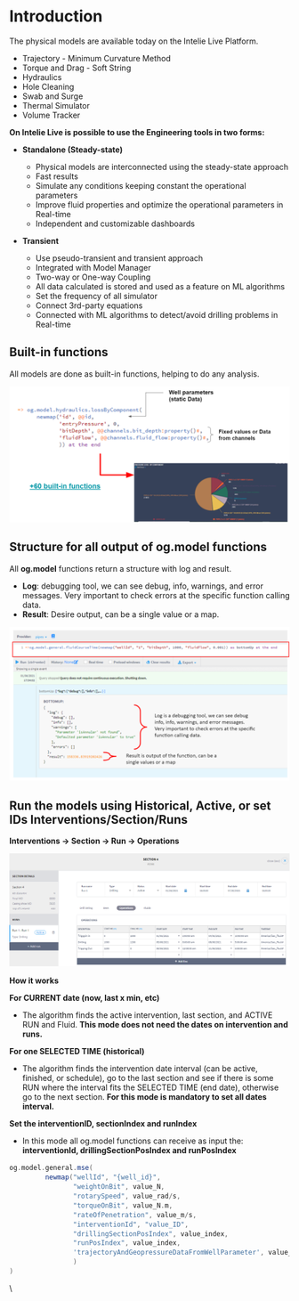 # Introduction

The physical models are available today on the Intelie Live Platform.

* Trajectory - Minimum Curvature Method
* Torque and Drag  - Soft String
* Hydraulics&#x20;
* Hole Cleaning
* Swab and Surge
* Thermal Simulator
* Volume Tracker

**On Intelie Live is possible to use the Engineering tools in two forms:**&#x20;

*   **Standalone (Steady-state)**

    * Physical models are interconnected using the steady-state approach
    * Fast results
    * Simulate any conditions keeping constant the operational parameters
    * Improve fluid properties and optimize the operational parameters in Real-time
    * Independent and customizable dashboards


* **Transient**
  * Use pseudo-transient and transient approach
  * Integrated with Model Manager
  * Two-way or One-way Coupling&#x20;
  * All data calculated is stored and used as a feature on ML algorithms
  * Set the frequency of all simulator
  * Connect 3rd-party equations
  * Connected with ML algorithms to detect/avoid drilling problems in Real-time

## Built-in functions

All models are done as built-in functions, helping to do any analysis.

![](<../../.gitbook/assets/image (185).png>)

## Structure for all output of og.model functions

All **og.model** functions return a structure with log and result.&#x20;

* **Log**: debugging tool, we can see debug, info, warnings, and error messages. Very important to check errors at the specific function calling data.
* **Result**: Desire output, can be a single value or a map.

![](<../../.gitbook/assets/image (29).png>)

## **Run the models using Historical, Active, or set IDs  Interventions/Section/Runs**

**Interventions -> Section -> Run -> Operations**

![](<../../.gitbook/assets/image (199).png>)

**How it works**

**For CURRENT date (now, last x min, etc)**

* The algorithm finds the active intervention, last section, and ACTIVE RUN and Fluid. **This mode does not need the dates on intervention and runs.**

**For one SELECTED TIME (historical)**

* The algorithm finds the intervention date interval (can be active, finished, or schedule), go to the last section and see if there is some RUN where the interval fits the SELECTED TIME (end date), otherwise go to the next section. **For this mode is mandatory to set all dates interval.**&#x20;

**Set the interventionID, sectionIndex and runIndex**

* In this mode all og.model functions can receive as input the: **interventionId, drillingSectionPosIndex and runPosIndex**

```groovy
og.model.general.mse(
         newmap("wellId", "{well_id}",  
                "weightOnBit", value_N,
                "rotarySpeed", value_rad/s, 
                "torqueOnBit", value_N.m, 
                "rateOfPenetration", value_m/s,
                "interventionId", "value_ID",
                "drillingSectionPosIndex", value_index,
                "runPosIndex", value_index,
                'trajectoryAndGeopressureDataFromWellParameter', value_boolean
                )
)
```

\
